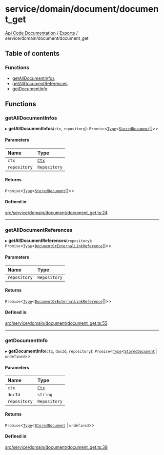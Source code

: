 # service/domain/document/document\_get
 
[Api Code Documentation](../README.md) / [Exports](../modules.md) / service/domain/document/document\_get

## Table of contents

### Functions

- [getAllDocumentInfos](service_domain_document_document_get.md#getalldocumentinfos)
- [getAllDocumentReferences](service_domain_document_document_get.md#getalldocumentreferences)
- [getDocumentInfo](service_domain_document_document_get.md#getdocumentinfo)

## Functions

### getAllDocumentInfos

▸ **getAllDocumentInfos**(`ctx`, `repository`): `Promise`\<[`Type`](result.md#type)\<[`StoredDocument`](../interfaces/service_domain_document_document.StoredDocument.md)[]\>\>

#### Parameters

| Name | Type |
| :------ | :------ |
| `ctx` | [`Ctx`](../interfaces/lib_ctx.Ctx.md) |
| `repository` | `Repository` |

#### Returns

`Promise`\<[`Type`](result.md#type)\<[`StoredDocument`](../interfaces/service_domain_document_document.StoredDocument.md)[]\>\>

#### Defined in

[src/service/domain/document/document_get.ts:24](https://github.com/openkfw/TruBudget/blob/e3c318d/api/src/service/domain/document/document_get.ts#L24)

___

### getAllDocumentReferences

▸ **getAllDocumentReferences**(`repository`): `Promise`\<[`Type`](result.md#type)\<[`DocumentOrExternalLinkReference`](service_domain_document_document.md#documentorexternallinkreference)[]\>\>

#### Parameters

| Name | Type |
| :------ | :------ |
| `repository` | `Repository` |

#### Returns

`Promise`\<[`Type`](result.md#type)\<[`DocumentOrExternalLinkReference`](service_domain_document_document.md#documentorexternallinkreference)[]\>\>

#### Defined in

[src/service/domain/document/document_get.ts:55](https://github.com/openkfw/TruBudget/blob/e3c318d/api/src/service/domain/document/document_get.ts#L55)

___

### getDocumentInfo

▸ **getDocumentInfo**(`ctx`, `docId`, `repository`): `Promise`\<[`Type`](result.md#type)\<[`StoredDocument`](../interfaces/service_domain_document_document.StoredDocument.md) \| `undefined`\>\>

#### Parameters

| Name | Type |
| :------ | :------ |
| `ctx` | [`Ctx`](../interfaces/lib_ctx.Ctx.md) |
| `docId` | `string` |
| `repository` | `Repository` |

#### Returns

`Promise`\<[`Type`](result.md#type)\<[`StoredDocument`](../interfaces/service_domain_document_document.StoredDocument.md) \| `undefined`\>\>

#### Defined in

[src/service/domain/document/document_get.ts:39](https://github.com/openkfw/TruBudget/blob/e3c318d/api/src/service/domain/document/document_get.ts#L39)
